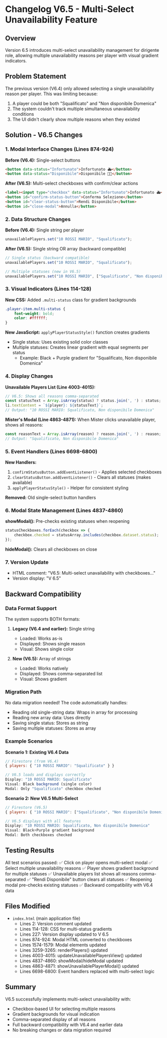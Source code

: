 # Changelog V6.5 - Multi-Select Unavailability Feature

## Overview
Version 6.5 introduces multi-select unavailability management for dirigente role, allowing multiple unavailability reasons per player with visual gradient indicators.

## Problem Statement
The previous version (V6.4) only allowed selecting a single unavailability reason per player. This was limiting because:
1. A player could be both "Squalificato" and "Non disponibile Domenica"
2. The system couldn't track multiple simultaneous unavailability conditions
3. The UI didn't clearly show multiple reasons when they existed

## Solution - V6.5 Changes

### 1. Modal Interface Changes (Lines 874-924)
**Before (V6.4):** Single-select buttons
```html
<button data-status="Infortunato">Infortunato 🚑️</button>
<button data-status="Disponibile">Disponibile 👍🏻</button>
```

**After (V6.5):** Multi-select checkboxes with confirm/clear actions
```html
<label><input type="checkbox" data-status="Infortunato">Infortunato 🚑️</label>
<button id="confirm-status-button">Conferma Selezione</button>
<button id="clear-status-button">Rendi Disponibile</button>
<button id="close-modal">Annulla</button>
```

### 2. Data Structure Changes
**Before (V6.4):** Single string per player
```javascript
unavailablePlayers.set("10 ROSSI MARIO", "Squalificato");
```

**After (V6.5):** Single string OR array (backward compatible)
```javascript
// Single status (backward compatible)
unavailablePlayers.set("10 ROSSI MARIO", "Squalificato");

// Multiple statuses (new in V6.5)
unavailablePlayers.set("10 ROSSI MARIO", ["Squalificato", "Non disponibile Domenica"]);
```

### 3. Visual Indicators (Lines 114-128)
**New CSS:** Added `.multi-status` class for gradient backgrounds
```css
.player-item.multi-status {
    font-weight: bold;
    color: #ffffff;
}
```

**New JavaScript:** `applyPlayerStatusStyle()` function creates gradients
- Single status: Uses existing solid color classes
- Multiple statuses: Creates linear gradient with equal segments per status
  - Example: Black + Purple gradient for "Squalificato, Non disponibile Domenica"

### 4. Display Changes
**Unavailable Players List (Line 4003-4015):**
```javascript
// V6.5: Shows all reasons comma-separated
const statusText = Array.isArray(status) ? status.join(', ') : status;
li.textContent = `${player}: ${statusText}`;
// Output: "10 ROSSI MARIO: Squalificato, Non disponibile Domenica"
```

**Mister's Modal (Line 4863-4871):**
When Mister clicks unavailable player, shows all reasons:
```javascript
const reasonText = Array.isArray(reason) ? reason.join(', ') : reason;
// Output: "Squalificato, Non disponibile Domenica"
```

### 5. Event Handlers (Lines 6698-6800)
**New Handlers:**
1. `confirmStatusButton.addEventListener()` - Applies selected checkboxes
2. `clearStatusButton.addEventListener()` - Clears all statuses (makes available)
3. `applyPlayerStatusStyle()` - Helper for consistent styling

**Removed:** Old single-select button handlers

### 6. Modal State Management (Lines 4837-4860)
**showModal():** Pre-checks existing statuses when reopening
```javascript
statusCheckboxes.forEach(checkbox => {
    checkbox.checked = statusArray.includes(checkbox.dataset.status);
});
```

**hideModal():** Clears all checkboxes on close

### 7. Version Update
- HTML comment: "V6.5: Multi-select unavailability with checkboxes..."
- Version display: "V 6.5"

## Backward Compatibility

### Data Format Support
The system supports BOTH formats:
1. **Legacy (V6.4 and earlier):** Single string
   - Loaded: Works as-is
   - Displayed: Shows single reason
   - Visual: Shows single color

2. **New (V6.5):** Array of strings
   - Loaded: Works natively
   - Displayed: Shows comma-separated list
   - Visual: Shows gradient

### Migration Path
No data migration needed! The code automatically handles:
- Reading old single-string data: Wraps in array for processing
- Reading new array data: Uses directly
- Saving single status: Stores as string
- Saving multiple statuses: Stores as array

### Example Scenarios

**Scenario 1: Existing V6.4 Data**
```javascript
// Firestore (from V6.4)
{ players: { "10 ROSSI MARIO": "Squalificato" } }

// V6.5 loads and displays correctly
Display: "10 ROSSI MARIO: Squalificato"
Visual: Black background (single color)
Modal: Only "Squalificato" checkbox checked
```

**Scenario 2: New V6.5 Multi-Select**
```javascript
// Firestore (V6.5)
{ players: { "10 ROSSI MARIO": ["Squalificato", "Non disponibile Domenica"] } }

// V6.5 displays with all features
Display: "10 ROSSI MARIO: Squalificato, Non disponibile Domenica"
Visual: Black+Purple gradient background
Modal: Both checkboxes checked
```

## Testing Results

All test scenarios passed:
✅ Click on player opens multi-select modal
✅ Select multiple unavailability reasons
✅ Player shows gradient background for multiple statuses
✅ Unavailable players list shows all reasons comma-separated
✅ "Rendi Disponibile" button clears all statuses
✅ Reopening modal pre-checks existing statuses
✅ Backward compatibility with V6.4 data

## Files Modified
- `index.html` (main application file)
  - Lines 2: Version comment updated
  - Lines 114-128: CSS for multi-status gradients
  - Lines 227: Version display updated to V 6.5
  - Lines 874-924: Modal HTML converted to checkboxes
  - Lines 1574-1579: Modal elements updated
  - Lines 3259-3265: renderPlayers() updated
  - Lines 4003-4015: updateUnavailablePlayersView() updated
  - Lines 4837-4860: showModal/hideModal updated
  - Lines 4863-4871: showUnavailablePlayerModal() updated
  - Lines 6698-6800: Event handlers replaced with multi-select logic

## Summary
V6.5 successfully implements multi-select unavailability with:
- Checkbox-based UI for selecting multiple reasons
- Gradient backgrounds for visual indication
- Comma-separated display of all reasons
- Full backward compatibility with V6.4 and earlier data
- No breaking changes or data migration required
